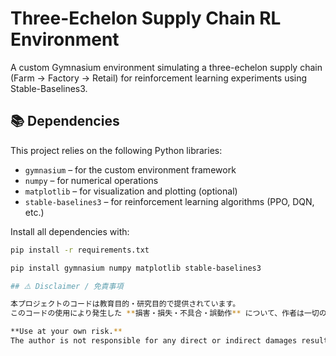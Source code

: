 # Three-Echelon Supply Chain RL Environment

A custom Gymnasium environment simulating a three-echelon supply chain (Farm → Factory → Retail) for reinforcement learning experiments using Stable-Baselines3.

## 📚 Dependencies

This project relies on the following Python libraries:

- `gymnasium` – for the custom environment framework  
- `numpy` – for numerical operations  
- `matplotlib` – for visualization and plotting (optional)  
- `stable-baselines3` – for reinforcement learning algorithms (PPO, DQN, etc.)

Install all dependencies with:

```bash
pip install -r requirements.txt

pip install gymnasium numpy matplotlib stable-baselines3

## ⚠️ Disclaimer / 免責事項

本プロジェクトのコードは教育目的・研究目的で提供されています。  
このコードの使用により発生した **損害・損失・不具合・誤動作** について、作者は一切の責任を負いません。

**Use at your own risk.**  
The author is not responsible for any direct or indirect damages resulting from the use of this software.

